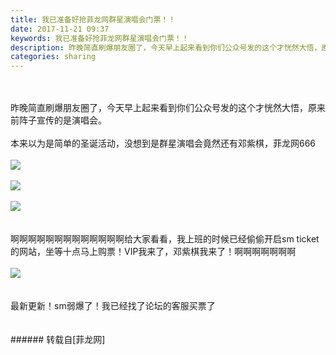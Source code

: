 ```yaml
---
title: 我已准备好抢菲龙网群星演唱会门票！！
date: 2017-11-21 09:37
keywords: 我已准备好抢菲龙网群星演唱会门票！！
description: 昨晚简直刷爆朋友圈了，今天早上起来看到你们公众号发的这个才恍然大悟，原来前阵子宣传的是演唱会。本来以为是简单的圣诞活动，没想到是群星演唱会竟然还有邓紫棋，菲龙网666啊啊啊啊啊啊啊啊啊啊啊啊啊给大家看看，我上班的时候已经偷偷开启sm ticket的网站，坐等十点马上购票！VIP我来了，邓紫棋我来了！啊啊啊啊啊啊啊最新更新！sm弱爆了！我已经找了论坛的客服买票了
categories: sharing
---
```

<td class="t_f" id="postmessage_988478">

<br/>
<br/>
<div align="left">昨晚简直刷爆朋友圈了，今天早上起来看到你们公众号发的这个才恍然大悟，原来前阵子宣传的是演唱会。</div><br/>
<div align="left">本来以为是简单的圣诞活动，没想到是群星演唱会竟然还有邓紫棋，菲龙网666</div><br/>
<div align="left">

<img aid="682225" data-cf-modified-a8cfe3a3c8d8190df36193e0-="" file="data/attachment/forum/201711/21/093332zm1mq1ui1wz8utqd.jpg.thumb.jpg" id="aimg_682225" inpost="1" onclick="" onmouseover="" src="http://www.flw.ph/data/attachment/forum/201711/21/093332zm1mq1ui1wz8utqd.jpg" style="cursor:pointer" zoomfile="data/attachment/forum/201711/21/093332zm1mq1ui1wz8utqd.jpg"/>


</div><br/>
<div align="left">

<img aid="682226" data-cf-modified-a8cfe3a3c8d8190df36193e0-="" file="data/attachment/forum/201711/21/093334h4tvv37x44aga6gu.jpg.thumb.jpg" id="aimg_682226" inpost="1" onclick="" onmouseover="" src="http://www.flw.ph/data/attachment/forum/201711/21/093334h4tvv37x44aga6gu.jpg" style="cursor:pointer" zoomfile="data/attachment/forum/201711/21/093334h4tvv37x44aga6gu.jpg"/>


</div><br/>
<div align="left">

<img aid="682224" data-cf-modified-a8cfe3a3c8d8190df36193e0-="" file="data/attachment/forum/201711/21/093330pvpvdxvxb0fuxu5p.jpg.thumb.jpg" id="aimg_682224" inpost="1" onclick="" onmouseover="" src="http://www.flw.ph/data/attachment/forum/201711/21/093330pvpvdxvxb0fuxu5p.jpg" style="cursor:pointer" zoomfile="data/attachment/forum/201711/21/093330pvpvdxvxb0fuxu5p.jpg"/>


</div><br/>
<br/>
<div align="left">啊啊啊啊啊啊啊啊啊啊啊啊啊给大家看看，我上班的时候已经偷偷开启sm ticket的网站，坐等十点马上购票！VIP我来了，邓紫棋我来了！啊啊啊啊啊啊啊</div><br/>
<div align="left">

<img aid="682227" data-cf-modified-a8cfe3a3c8d8190df36193e0-="" file="data/attachment/forum/201711/21/093338x283307pz3tntnae.jpg.thumb.jpg" id="aimg_682227" inpost="1" onclick="" onmouseover="" src="http://www.flw.ph/data/attachment/forum/201711/21/093338x283307pz3tntnae.jpg" style="cursor:pointer" zoomfile="data/attachment/forum/201711/21/093338x283307pz3tntnae.jpg"/>


</div><br/>
<br/>
<div align="left">最新更新！sm弱爆了！我已经找了论坛的客服买票了</div><br/>
<br/>
</td>
###### 转载自[菲龙网]